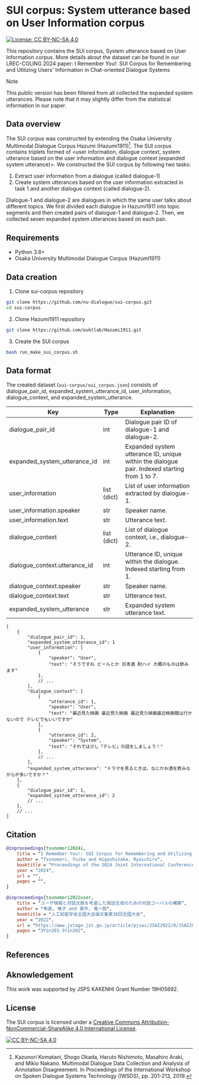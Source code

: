 # SUI corpus: System utterance based on User Information corpus

[![License: CC BY-NC-SA 4.0](https://img.shields.io/badge/License-CC_BY--NC--SA_4.0-lightgrey.svg)](https://creativecommons.org/licenses/by-nc-sa/4.0/)

This repository contains the SUI corpus, System utterance based on User Information corpus.
More details about the dataset can be found in our LREC-COLING 2024 paper:
I Remember You!: SUI Corpus for Remembering and Utilizing Users' Information in Chat-oriented Dialogue Systems

> [!NOTE]
> This public version has been filtered from all collected the expanded system utterances. Please note that it may slightly differ from the statistical information in our paper.

## Data overview

The SUI corpus was constructed by extending the Osaka University Multimodal Dialogue Corpus Hazumi (Hazumi1911)[^1].
The SUI corpus contains triplets formed of <user information, dialogue context, system utterance based on the user information and dialogue context (expanded system utterance)>.
We constructed the SUI corpus by following two tasks:

1. Extract user information from a dialogue (called dialogue-1)
2. Create system utterances based on the user information extracted in task 1 and another dialogue context (called dialogue-2).

Dialogue-1 and dialogue-2 are dialogues in which the same user talks about different topics.
We first divided each dialogue in Hazumi1911 into topic segments and then created pairs of dialogue-1 and dialogue-2.
Then, we collected seven expanded system utterances based on each pair.

## Requirements

- Python 3.8+
- Osaka University Multimodal Dialogue Corpus (Hazumi1911)

## Data creation

1. Clone sui-corpus repository
```bash
git clone https://github.com/nu-dialogue/sui-corpus.git
cd sui-corpus
```

2. Clone Hazumi1911 repository
```bash
git clone https://github.com/ouktlab/Hazumi1911.git
```

3. Create the SUI corpus
```bash
bash run_make_sui_corpus.sh
```

## Data format

The created dataset (`sui-corpus/sui_corpus.json`) consists of dialogue_pair_id, expanded_system_utterance_id, user_information, dialogue_context, and expanded_system_utterance.

| Key | Type | Explanation |
| --- | --- | --- |
| dialogue_pair_id | int | Dialogue pair ID of dialogue-1 and dialogue-2. |
| expanded_system_utterance_id | int | Expanded system utterance ID, unique within the dialogue pair. Indexed starting from 1 to 7. |
| user_information | list (dict) | List of user information extracted by dialogue-1. |
| user_information.speaker | str | Speaker name. |
| user_information.text | str | Utterance text. |
| dialogue_context | list (dict) | List of dialogue context, i.e., dialogue-2. |
| dialogue_context.utterance_id | int | Utterance ID, unique within the dialogue. Indexed starting from 1. |
| dialogue_context.speaker | str | Speaker name. |
| dialogue_context.text | str | Utterance text. |
| expanded_system_utterance | str | Expanded system utterance text. |

```jsonc
[
	{
		"dialogue_pair_id": 1,
		"expanded_system_utterance_id": 1
		"user_information": [
			{
				"speaker": "User",
				"text": "そうですね ビールとか 日本酒 酎ハイ 大概のものは飲みます"
			},
			// ...
		],
		"dialogue_context": [
			{
				"utterance_id": 1,
				"speaker": "User",
				"text": "最近見た映画 最近見た映画 最近見た映画最近映画館は行かないので テレビでもいいですか"
			},
			{
				"utterance_id": 2,
				"speaker": "System",
				"text": "それでは少し「テレビ」の話をしましょう！"
			},
			// ...
		],
		"expanded_system_utterance": "ドラマを見るときは、なにかお酒を飲みながらが多いですか？"
	},
	{
		"dialogue_pair_id": 1,
		"expanded_system_utterance_id": 2
		// ...
	},
	// ...
]
```

## Citation

```bibtex
@inproceedings{tsunomori2024i,
    title = "I Remember You!: SUI Corpus for Remembering and Utilizing Users' Information in Chat-oriented Dialogue Systems",
    author = "Tsunomori, Yuiko and Higashinaka, Ryuichiro",
    booktitle = "Proceedings of the 2024 Joint International Conference on Computational Linguistics, Language Resources and Evaluation",
    year = "2024",
    url = "",
    pages = "",
}

@inproceedings{tsunomori2022user,
    title = "ユーザ情報と対話文脈を考慮した発話生成のための対話コーパスの構築",
    author = "角森, 唯子 and 東中, 竜一郎",
    booktitle = "人工知能学会全国大会論文集第36回全国大会",
    year = "2022",
    url = "https://www.jstage.jst.go.jp/article/pjsai/JSAI2022/0/JSAI2022_3Yin201/_pdf/-char/ja",
    pages = "3Yin201-3Yin201",
}
```

## References

[^1]: Kazunori Komatani, Shogo Okada, Haruto Nishimoto, Masahiro Araki, and Mikio Nakano. Multimodal Dialogue Data Collection and Analysis of Annotation Disagreement.  In Proceedings of the International Workshop on Spoken Dialogue Systems Technology (IWSDS), pp. 201-213, 2019.

## Aknowledgement

This work was supported by JSPS KAKENHI Grant Number 19H05692.

## License

The SUI corpus is licensed under a [Creative Commons Attribution-NonCommercial-ShareAlike 4.0 International License][cc-by-nc-sa].

[![CC BY-NC-SA 4.0][cc-by-nc-sa-image]][cc-by-nc-sa]

[cc-by-nc-sa]: https://creativecommons.org/licenses/by-nc-sa/4.0
[cc-by-nc-sa-image]: https://licensebuttons.net/l/by-nc-sa/4.0/88x31.png
[cc-by-nc-sa-shield]: https://img.shields.io/badge/License-CC%20BY--sa%204.0-lightgrey.svg

